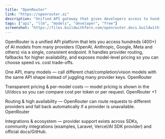 ```yaml
---
title: "OpenRouter"
link: "https://openrouter.ai"
description: "Unified API gateway that gives developers access to hundreds of LLMs and multimodal models through a single endpoint"
tags: ["api", "llm", "models", "developer", "free"]
screenshot: "https://files.buildwithfern.com/openrouter.docs.buildwithfern.com/docs/2025-10-01T03:38:31.180Z/content/assets/logo.svg" # optional
---
```


OpenRouter is a unified API platform that lets you access hundreds (400+) of AI models from many providers (OpenAI, Anthropic, Google, Meta and others) via a single, consistent endpoint. It handles provider routing, fallbacks for higher availability, and exposes model-level pricing so you can choose speed vs. cost trade-offs.

One API, many models — call different chat/completion/vision models with the same API shape instead of juggling many provider keys. 
OpenRouter

Transparent pricing & per-model costs — model pricing is shown in the UI/docs so you can compare cost per token or per request. 
OpenRouter
+1

Routing & high availability — OpenRouter can route requests to different providers and fall back automatically if a provider is unavailable. 
OpenRouter

Integrations & ecosystem — provider support exists across SDKs, community integrations (examples, Laravel, Vercel/AI SDK provider) and official docs/GitHub.
